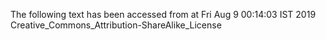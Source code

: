 The following text has been accessed from at Fri Aug 9 00:14:03 IST 2019
Creative_Commons_Attribution-ShareAlike_License
